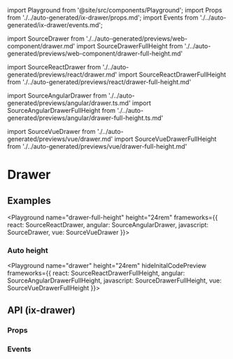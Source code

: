 import Playground from '@site/src/components/Playground';
import Props from './../auto-generated/ix-drawer/props.md';
import Events from './../auto-generated/ix-drawer/events.md';

import SourceDrawer from './../auto-generated/previews/web-component/drawer.md'
import SourceDrawerFullHeight from './../auto-generated/previews/web-component/drawer-full-height.md'

import SourceReactDrawer from './../auto-generated/previews/react/drawer.md'
import SourceReactDrawerFullHeight from './../auto-generated/previews/react/drawer-full-height.md'

import SourceAngularDrawer from './../auto-generated/previews/angular/drawer.ts.md'
import SourceAngularDrawerFullHeight from './../auto-generated/previews/angular/drawer-full-height.ts.md'

import SourceVueDrawer from './../auto-generated/previews/vue/drawer.md'
import SourceVueDrawerFullHeight from './../auto-generated/previews/vue/drawer-full-height.md'

# Drawer

## Examples

<Playground
name="drawer-full-height" height="24rem"
frameworks={{
  react: SourceReactDrawer,
  angular: SourceAngularDrawer,
  javascript: SourceDrawer,
  vue: SourceVueDrawer
}}></Playground>

### Auto height

<Playground
name="drawer" height="24rem"
hideInitalCodePreview
frameworks={{
  react: SourceReactDrawerFullHeight,
  angular: SourceAngularDrawerFullHeight,
  javascript: SourceDrawerFullHeight,
  vue: SourceVueDrawerFullHeight
}}></Playground>

## API (ix-drawer)

### Props

<Props />

### Events

<Events />
